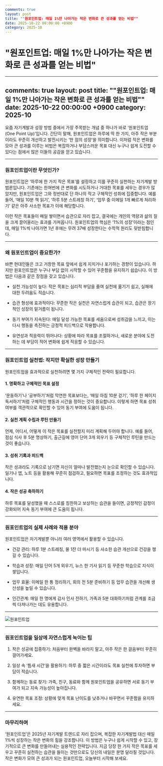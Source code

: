 ```yaml
---
comments: true
layout: post
title: ""원포인트업: 매일 1%만 나아가는 작은 변화로 큰 성과를 얻는 비법""
date: 2025-10-22 00:00:00 +0900
category: 2025-10
---
```


# "원포인트업: 매일 1%만 나아가는 작은 변화로 큰 성과를 얻는 비법"

---
comments: true
layout: post
title: ""원포인트업: 매일 1%만 나아가는 작은 변화로 큰 성과를 얻는 비법""
date: 2025-10-22 00:00:00 +0900
category: 2025-10
---

요즘 자기계발과 성장 방법 중에서 가장 주목받는 개념 중 하나가 바로 ‘원포인트업(One Point Up)’입니다. 간단히 말해, 원포인트업은 하루에 딱 한 가지, 아주 작은 부분이라도 꾸준히 개선하고 발전시키는 ‘한 점의 성장’을 의미합니다. 이처럼 작은 변화를 모아 큰 성과를 이루는 비법은 복잡하거나 부담스러운 목표 대신 누구나 쉽게 도전할 수 있다는 점에서 많은 이들의 공감을 얻고 있습니다.

---

### 원포인트업이란 무엇인가?

원포인트업은 ‘하루에 한 가지 작은 목표’를 설정하고 이를 꾸준히 실천하는 자기계발 방법론입니다. 기존에는 한꺼번에 큰 변화를 시도하거나 거대한 목표를 세우는 경우가 많았지만, 원포인트업은 그와 정반대로 단 하나의 작고 구체적인 성취에 집중합니다. 예를 들어, ‘매일 10분 책 읽기’, ‘하루 5분 스트레칭 하기’, ‘업무 중 이메일 1개 빠르게 처리하기’ 같은 아주 사소한 목표가 이에 해당합니다.

이런 작은 목표들이 매일 쌓이면서 습관으로 자리 잡고, 결국에는 개인의 역량과 삶의 질을 크게 끌어올리는 효과를 가져옵니다. 원포인트업의 핵심은 ‘1%의 성장’이라는 점인데, 매일 1%씩 나아가면 1년 후에는 무려 37배 성장한다는 수학적 원리도 뒷받침합니다.

---

### 왜 원포인트업이 중요한가?

바쁜 현대인들은 크고 거창한 목표 앞에서 쉽게 지치거나 포기하는 경향이 있습니다. 하지만 원포인트업은 누구나 부담 없이 시작할 수 있어 꾸준함을 유지하기 쉽습니다. 이 방법은 다음과 같은 장점을 갖고 있습니다.

- 실천 가능성이 높다: 작은 목표는 심리적 부담을 줄여 실천에 옮기기 쉽고, 실패에 대한 두려움도 적습니다.

- 습관 형성에 효과적이다: 꾸준한 작은 실천은 자연스럽게 습관이 되고, 습관은 장기적인 성장의 밑거름이 됩니다.

- 동기 부여가 지속된다: 매일 달성 가능한 목표를 세움으로써 성취감을 느끼고, 이는 다시 행동을 촉진하는 긍정적 피드백으로 작용합니다.

- 유연성과 적응력이 뛰어나다: 상황에 따라 목표를 조절하거나, 새로운 분야에 도전하는 데 부담이 적어 변화에 쉽게 적응할 수 있습니다.

---

### 원포인트업 실천법: 작지만 확실한 성장 만들기

원포인트업을 효과적으로 실천하려면 몇 가지 구체적인 전략이 필요합니다.

#### 1. 명확하고 구체적인 목표 설정

‘운동하기’나 ‘공부하기’처럼 막연한 목표보다는, ‘매일 아침 10분 걷기’, ‘하루 한 페이지 독서하기’처럼 구체적인 행동과 시간을 정하는 것이 중요합니다. 이렇게 하면 목표 성취 여부를 객관적으로 확인할 수 있어 동기 부여에 도움이 됩니다.

#### 2. 실천 계획 수립과 루틴 만들기

언제, 어디서, 어떻게 이 작은 목표를 실천할지 미리 계획해 두어야 합니다. 예를 들어, 점심 식사 후 5분 명상하기, 출근길에 영어 단어 3개 외우기 등 구체적인 루틴을 만드는 것이 좋습니다.

#### 3. 성취 기록과 피드백

작은 성과라도 기록으로 남기면 자신이 얼마나 발전했는지 눈으로 확인할 수 있습니다. 일기나 앱, 노트 등을 활용해 꾸준히 점검하고, 필요하면 목표를 조정하는 것도 효과적입니다.

#### 4. 작은 성공 축하하기

하루 목표를 달성했을 때 스스로를 칭찬하고 보상하는 습관을 들이면, 긍정적인 감정이 강화되어 지속 동기 부여에 큰 도움이 됩니다.

---

### 원포인트업의 실제 사례와 적용 분야

원포인트업은 자기계발뿐 아니라 여러 영역에서 활용할 수 있습니다.

- 건강 관리: 하루 1분 스트레칭, 물 1잔 더 마시기 등 사소한 습관 개선으로 건강을 챙길 수 있습니다.

- 학습과 성장: 매일 단어 5개 외우기, 뉴스 한 기사 읽기 등 꾸준한 학습으로 지식이 쌓입니다.

- 업무 효율: 이메일 한 통 정리하기, 회의 전 5분 준비하기 등 업무 습관을 개선해 생산성을 높일 수 있습니다.

- 인간관계: 매일 한 명에게 감사 인사 전하기, 가족과 5분 대화하기처럼 관계를 조금씩 다져나가는 데도 유용합니다.

---

![원포인트업](https://images.unsplash.com/photo-1759776059098-2666ce6b0d93?crop=entropy&cs=tinysrgb&fit=max&fm=jpg&ixid=M3w4MTk5NDN8MHwxfHJhbmRvbXx8fHx8fHx8MTc2MTEzMTc1M3w&ixlib=rb-4.1.0&q=80&w=400)

---

### 원포인트업을 일상에 자연스럽게 녹이는 팁

1. 작은 성공에 집중하기: 처음부터 완벽을 바라지 말고, 아주 작은 한 걸음부터 꾸준히 걸어가세요.

2. 일상 속 ‘틈새 시간’을 활용하기: 하루 중 짧은 시간이라도 목표 실천에 투자하면 부담이 적습니다.

3. 함께하는 동료 찾기: 가족, 친구, 동료와 함께 원포인트업을 공유하면 서로 동기 부여가 되고 지속 가능성이 높아집니다.

4. 유연한 목표 조정: 상황에 맞게 목표 난이도를 낮추거나 바꾸면서 꾸준함을 유지하세요.

---

### 마무리하며

‘원포인트업’은 2025년 자기계발 트렌드로 자리 잡으며, 복잡한 자기계발법 대신 매일 1%씩 성장하는 작은 변화의 힘을 강조합니다. 이 방법은 누구나 쉽게 시작할 수 있고, 장기적으로 큰 변화를 만들어내는 실용적인 전략입니다. 지금 당장 한 가지 작은 목표를 세우고 꾸준히 실천하는 습관을 들이는 것만으로도 당신의 내일은 분명 달라질 것입니다. 작은 변화가 모여 큰 성과가 되는 원포인트업, 오늘부터 시작해 보세요.